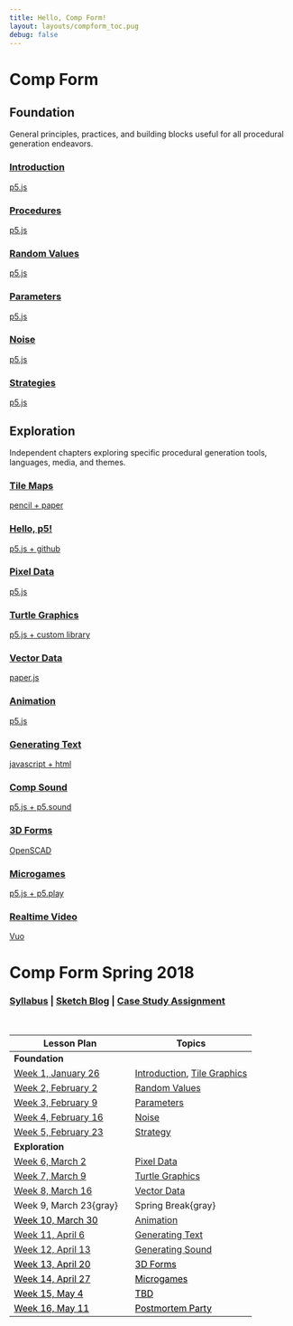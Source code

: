 ```yaml
---
title: Hello, Comp Form!
layout: layouts/compform_toc.pug
debug: false
---
```


<script src="https://cdnjs.cloudflare.com/ajax/libs/p5.js/0.5.16/p5.min.js"></script>
<script src="./index_mess.js"></script>



# Comp Form

## Foundation

<!-- Outer -->
<div class="row">

<div class="col-8 col-md-3 overview">
General principles, practices, and building blocks useful for all procedural generation endeavors.
</div>

<!-- Inner -->
<div class="col-12 col-md-9">
<div class="row">

<a class="col-6 col-md-4" data-ready="true" href="./introduction">

### Introduction
p5.js

</a>

<a class="col-6 col-md-4" data-ready="false" href="#">

### Procedures
p5.js

</a>

<a class="col-6 col-md-4" data-ready="true" href="./random">

### Random Values
p5.js

</a>


<a class="col-6 col-md-4" href="./parameters">

### Parameters
p5.js

</a>





<a class="col-6 col-md-4" data-ready="true" href="./noise">

### Noise
p5.js

</a>

<a class="col-6 col-md-4" data-ready="true" href="./strategy">

### Strategies
p5.js

</a>


</div>
</div>
<!-- /Inner -->
</div>
<!-- /Outer -->




## Exploration

<!-- Outer -->
<div class="row">

<div class="col-8 col-md-3 overview">
Independent chapters exploring specific procedural generation tools, languages, media, and themes.
</div>

<!-- Inner -->
<div class="col-12 col-md-9">
<div class="row">


<a class="col-6 col-md-4" data-ready="true" href="./tiles">

### Tile Maps
pencil + paper

</a>


<a class="col-6 col-md-4" data-ready="true" href="./p5">

### Hello, p5!
p5.js + github

</a>



<a class="col-6 col-md-4" data-ready="true" href="./pixels">

### Pixel Data
p5.js

</a>

<a class="col-6 col-md-4" data-ready="true" href="./turtles">

### Turtle Graphics
p5.js + custom library

</a>


<a class="col-6 col-md-4" data-ready="true" href="./vectors">

### Vector Data
paper.js

</a>


<a class="col-6 col-md-4" data-ready="true" href="./animation">

### Animation
p5.js

</a>


<a class="col-6 col-md-4" data-ready="true" href="./text">

### Generating Text
javascript + html

</a>


<a class="col-6 col-md-4" data-ready="true" href="./sound">

### Comp Sound
p5.js + p5.sound

</a>


<a class="col-6 col-md-4" data-ready="false" href="./#">

### 3D Forms
OpenSCAD

</a>


<a class="col-6 col-md-4" data-ready="false" href="./#">

### Microgames
p5.js + p5.play

</a>




<a class="col-6 col-md-4" data-ready="false" href="./#">

### Realtime Video
Vuo

</a>




</div>
</div>
<!-- /Inner -->
</div>
<!-- /Outer -->







# Comp Form Spring 2018

### [Syllabus](./syllabus.html) | [Sketch Blog](http://sketches2018.compform.net/) | [Case Study Assignment](http://localhost:3000/turtles/plan.html#comp-form-case-study)

<br/>

| Lesson Plan                                  | Topics                                               |
| -------------------------------------------- | ---------------------------------------------------- |
| **Foundation**                               | &nbsp;                                               |
| [Week 1, January 26](introduction/plan.html) | [Introduction](introduction), [Tile Graphics](tiles) |
| [Week 2, February 2](random/plan.html)       | [Random Values](random)                              |
| [Week 3, February 9](parameters/plan.html)   | [Parameters](parameters)                             |
| [Week 4, February 16](noise/plan.html)       | [Noise](noise)                                       |
| [Week 5, February 23](strategy/plan.html)    | [Strategy](strategy)                                 |
| **Exploration**                              | &nbsp;                                               |
| [Week 6, March 2](pixels/plan.html)          | [Pixel Data](pixels)                                 |
| [Week 7, March 9](turtles/plan.html)         | [Turtle Graphics](turtles)                           |
| [Week 8, March 16](vectors/plan.html)        | [Vector Data](vectors)                               |
| Week 9, March 23{gray}                       | Spring Break{gray}                                   |
| [Week 10, March 30](#)                       | [Animation](animation)                               |
| [Week 11, April 6](text/plan.html)           | [Generating Text](text)                              |
| [Week 12, April 13](sound/plan.html)         | [Generating Sound](sound)                            |
| [Week 13, April 20](#)                       | [3D Forms](#)                                        |
| [Week 14, April 27](#)                       | [Microgames](#)                                      |
| [Week 15, May 4](#)                          | [TBD](#)                                             |
| [Week 16, May 11](#)                         | [Postmortem Party](#)                                |

<style>
table {
    /* border: 1px solid red; */
}
td {
    /* border: 1px solid blue; */
    width: 50%;
}

td a[href="#"] {
    color: black;
}

.gray {
    color: #AAA;
}
</style>